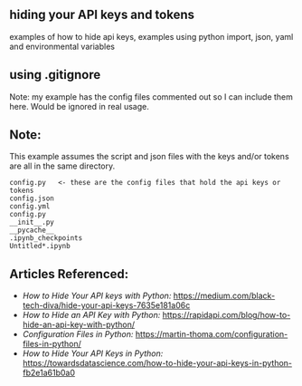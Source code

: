 ## hiding your API keys and tokens
examples of how to hide api keys, examples using python import, json, yaml and environmental variables

## using .gitignore
Note: my example has the config files commented out so I can include them here.  Would be ignored in real usage.

## Note:
This example assumes the script and json files with the keys and/or tokens are all in the same directory. 
```
config.py   <- these are the config files that hold the api keys or tokens
config.json
config.yml
config.py
__init__.py
__pycache__
.ipynb_checkpoints
Untitled*.ipynb
```

## Articles Referenced:
- *How to Hide Your API keys with Python:* https://medium.com/black-tech-diva/hide-your-api-keys-7635e181a06c
- *How to Hide an API Key with Python:*  https://rapidapi.com/blog/how-to-hide-an-api-key-with-python/
- *Configuration Files in Python:* https://martin-thoma.com/configuration-files-in-python/
- *How to Hide Your API Keys in Python:* https://towardsdatascience.com/how-to-hide-your-api-keys-in-python-fb2e1a61b0a0

